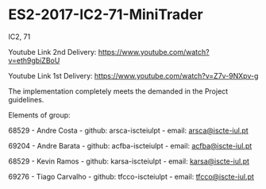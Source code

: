 # ES2-2017-IC2-71-MiniTrader

IC2, 71

Youtube Link 2nd Delivery: https://www.youtube.com/watch?v=eth9gbiZBoU

Youtube Link 1st Delivery: https://www.youtube.com/watch?v=Z7v-9NXpv-g

The implementation completely meets the demanded in the Project guidelines. 

Elements of group: 

68529 - Andre Costa -  github: arsca-iscteiulpt - email: arsca@iscte-iul.pt
 
69204  - Andre Barata - github: acfba-iscteiulpt	 - email: acfba@iscte-iul.pt  
 
68529  - Kevin Ramos -  github: karsa-iscteiulpt	 -  email: karsa@iscte-iul.pt
 
69276  - Tiago Carvalho 	- github: tfcco-iscteiulpt	- email: tfcco@iscte-iul.pt
